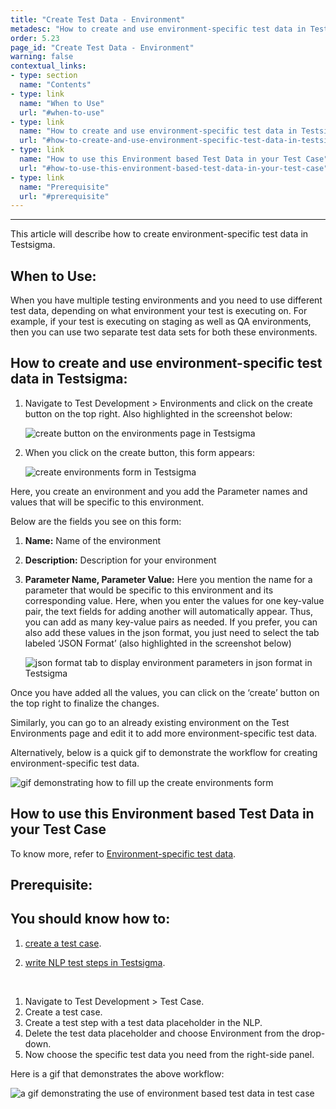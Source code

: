 ```yaml
---
title: "Create Test Data - Environment"
metadesc: "How to create and use environment-specific test data in Testsigma"
order: 5.23
page_id: "Create Test Data - Environment"
warning: false
contextual_links:
- type: section
  name: "Contents"
- type: link
  name: "When to Use"
  url: "#when-to-use"
- type: link
  name: "How to create and use environment-specific test data in Testsigma"
  url: "#how-to-create-and-use-environment-specific-test-data-in-testsigma"
- type: link
  name: "How to use this Environment based Test Data in your Test Case"
  url: "#how-to-use-this-environment-based-test-data-in-your-test-case"
- type: link
  name: "Prerequisite"
  url: "#prerequisite"
---
```

---

This article will describe how to create environment-specific test data in Testsigma.

## **When to Use:**

When you have multiple testing environments and you need to use different test data, depending on what environment your test is executing on. For example, if your test is executing on staging as well as QA environments, then you can use two separate test data sets for both these environments.


## **How to create and use environment-specific test data in Testsigma:**


  1. Navigate to Test Development > Environments and click on the create button on the top right. Also highlighted in the screenshot below:
  
     ![ create button on the environments page in Testsigma](https://docs.testsigma.com/images/create-environment-data/create-button-environments-page.png)

  2. When you click on the create button, this form appears:

     ![ create environments form in Testsigma](https://docs.testsigma.com/images/create-environment-data/create-environments-form.png)
  
  Here, you create an environment and you add the Parameter names and values that will be specific to this environment.

Below are the fields you see on this form:

1. **Name:** Name of the environment
2. **Description:** Description for your environment
3. **Parameter Name, Parameter Value:** Here you mention the name for a parameter that would be specific to this environment and its corresponding value. Here, when you enter the values for one key-value pair, the text fields for adding another will automatically appear. Thus, you can add as many key-value pairs as needed. If you prefer, you can also add these values in the json format, you just need to select the tab labeled ‘JSON Format’ (also highlighted in the screenshot below) 

   ![json format tab to display environment parameters in json format in Testsigma](https://docs.testsigma.com/images/create-environment-data/json-format-tab-environment-parameters.png)

Once you have added all the values, you can click on the ‘create’ button on the top right to finalize the changes.

Similarly, you can go to an already existing environment on the Test Environments page and edit it to add more environment-specific test data.

Alternatively, below is a quick gif to demonstrate the workflow for creating environment-specific test data.

   ![gif demonstrating how to fill up the create environments form](https://docs.testsigma.com/images/create-environment-data/create-environment-form-fillup-gif.gif)

## **How to use this Environment based Test Data in your Test Case**

To know more, refer to [Environment-specific test data](https://testsigma.com/docs/test-data/types/environment/).

## **Prerequisite:**

## You should know how to:

1.  [create a test case](https://testsigma.com/docs/test-cases/manage/add-edit-delete/).

2.  [write NLP test steps in Testsigma](https://testsigma.com/docs/test-cases/step-types/natural-language/).

&emsp;
1. Navigate to Test Development > Test Case.
2. Create a test case.
3. Create a test step with a test data placeholder in the NLP. 
4. Delete the test data placeholder and choose Environment from the drop-down.
5. Now choose the specific test data you need from the right-side panel.

Here is a gif that demonstrates the above workflow:

 ![ a gif demonstrating the use of environment based test data in test case](https://docs.testsigma.com/images/create-environment-data/gif-use-environment-based-test-data-in-test-case.gif)
